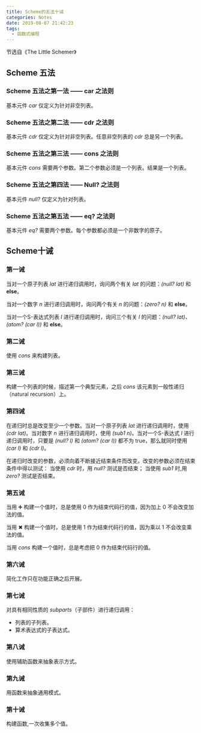 ```yaml
---
title: Scheme的五法十诫
categories: Notes
date: 2019-08-07 21:42:23
tags:
  - 函数式编程
---
```


节选自《The Little Schemer》

## Scheme 五法
### Scheme 五法之第一法 —— car 之法则
基本元件 *car* 仅定义为针对非空列表。

### Scheme 五法之第二法 —— cdr 之法则
基本元件 *cdr* 仅定义为针对非空列表。任意非空列表的 *cdr* 总是另一个列表。

### Scheme 五法之第三法 —— cons 之法则
基本元件 *cons* 需要两个参数。第二个参数必须是一个列表。结果是一个列表。

### Scheme 五法之第四法 —— Null? 之法则
基本元件 *null?* 仅定义为针对列表。

### Scheme 五法之第五法 —— eq? 之法则
基本元件 *eq?* 需要两个参数。每个参数都必须是一个非数字的原子。
<!--more-->
## Scheme十诫
### 第一诫
当对一个原子列表 *lat* 进行递归调用时，询问两个有关 *lat* 的问题：*(null? lat)* 和 **else**。

当对一个数字 *n* 进行递归调用时，询问两个有关 *n* 的问题：*(zero? n)* 和 **else**。

当对一个S-表达式列表 *l* 进行递归调用时，询问三个有关 *l* 的问题：*(null? lat)*、*(atom? (car l))* 和 **else**。

### 第二诫
使用 *cons* 来构建列表。

### 第三诫
构建一个列表的时候，描述第一个典型元素，之后 *cons* 该元素到一般性递归（natural recursion）上。

### 第四诫
在递归时总是改变至少一个参数。当对一个原子列表 *lat* 进行递归调用时，使用 *(cdr lat)*。当对数字 *n* 进行递归调用时，使用 *(sub1 n)*。当对一个S-表达式 *l* 进行递归调用时，只要是 *(null? l)* 和 *(atom? (car l))* 都不为 true，那么就同时使用 *(car l)* 和 *(cdr l)*。

在递归时改变的参数，必须向着不断接近结束条件而改变。改变的参数必须在结束条件中得以测试：
    当使用 *cdr* 时，用 *null?* 测试是否结束；
    当使用 *sub1* 时,用 *zero?* 测试是否结束。

### 第五诫
当用 ➕ 构建一个值时，总是使用 0 作为结束代码行的值，因为加上 0 不会改变加法的值。

当用 ✖ 构建一个值时，总是使用 1 作为结柬代码行的值，因为乘以 1 不会改变乘法的值。

当用 *cons* 构建一个值时，总是考虑把 0 作为结束代码行的值。

### 第六诫
简化工作只在功能正确之后开展。

### 第七诫
对具有相同性质的 *subparts*（子部件）进行递归调用：
- 列表的子列表。
- 算术表达式的子表达式。

### 第八诫
使用辅助函数来抽象表示方式。

### 第九诫
用函数来抽象通用模式。

### 第十诫
构建函数,一次收集多个值。